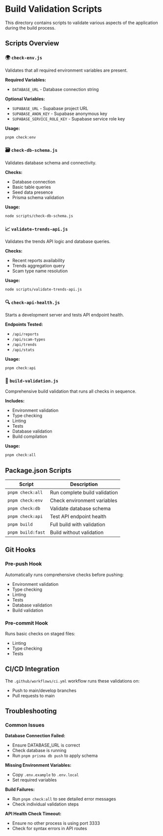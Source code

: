 # Build Validation Scripts

This directory contains scripts to validate various aspects of the application during the build process.

## Scripts Overview

### 🌍 `check-env.js`

Validates that all required environment variables are present.

**Required Variables:**

- `DATABASE_URL` - Database connection string

**Optional Variables:**

- `SUPABASE_URL` - Supabase project URL
- `SUPABASE_ANON_KEY` - Supabase anonymous key
- `SUPABASE_SERVICE_ROLE_KEY` - Supabase service role key

**Usage:**

```bash
pnpm check:env
```

### 🗃️ `check-db-schema.js`

Validates database schema and connectivity.

**Checks:**

- Database connection
- Basic table queries
- Seed data presence
- Prisma schema validation

**Usage:**

```bash
node scripts/check-db-schema.js
```

### 📈 `validate-trends-api.js`

Validates the trends API logic and database queries.

**Checks:**

- Recent reports availability
- Trends aggregation query
- Scam type name resolution

**Usage:**

```bash
node scripts/validate-trends-api.js
```

### 🔍 `check-api-health.js`

Starts a development server and tests API endpoint health.

**Endpoints Tested:**

- `/api/reports`
- `/api/scam-types`
- `/api/trends`
- `/api/stats`

**Usage:**

```bash
pnpm check:api
```

### 🚀 `build-validation.js`

Comprehensive build validation that runs all checks in sequence.

**Includes:**

- Environment validation
- Type checking
- Linting
- Tests
- Database validation
- Build compilation

**Usage:**

```bash
pnpm check:all
```

## Package.json Scripts

| Script            | Description                   |
| ----------------- | ----------------------------- |
| `pnpm check:all`  | Run complete build validation |
| `pnpm check:env`  | Check environment variables   |
| `pnpm check:db`   | Validate database schema      |
| `pnpm check:api`  | Test API endpoint health      |
| `pnpm build`      | Full build with validation    |
| `pnpm build:fast` | Build without validation      |

## Git Hooks

### Pre-push Hook

Automatically runs comprehensive checks before pushing:

- Environment validation
- Type checking
- Linting
- Tests
- Database validation
- Build validation

### Pre-commit Hook

Runs basic checks on staged files:

- Linting
- Type checking
- Tests

## CI/CD Integration

The `.github/workflows/ci.yml` workflow runs these validations on:

- Push to main/develop branches
- Pull requests to main

## Troubleshooting

### Common Issues

**Database Connection Failed:**

- Ensure DATABASE_URL is correct
- Check database is running
- Run `pnpm prisma db push` to apply schema

**Missing Environment Variables:**

- Copy `.env.example` to `.env.local`
- Set required variables

**Build Failures:**

- Run `pnpm check:all` to see detailed error messages
- Check individual validation steps

**API Health Check Timeout:**

- Ensure no other process is using port 3333
- Check for syntax errors in API routes
